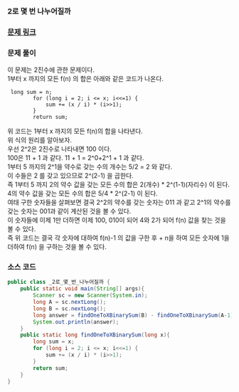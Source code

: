 ### 2로 몇 번 나누어질까

### [문제 링크](https://www.acmicpc.net/problem/1407)

### 문제 풀이
이 문제는 2진수에 관한 문제이다. </br>
1부터 x 까지의 모든 f(n) 의 합은 아래와 같은 코드가 나온다.  </br>
```
 long sum = n;
        for (long i = 2; i <= x; i<<=1) {
            sum += (x / i) * (i>>1);
        }
        return sum;
```
위 코드는 1부터 x 까지의 모든 f(n)의 합을 나타낸다. </br>
위 식의 원리를 알아보자. </br>
우선 2^2은 2진수로 나타내면 100 이다.  </br>
100은 11 + 1 과 같다. 11 + 1 = 2^0+2^1 + 1 과 같다. </br>
1부터 5 까지의 2^1을 약수로 갖는 수의 개수는 5/2 = 2 와 같다. </br>
이 수들은 2 를 갖고 있으므로 2^(2-1) 을 곱한다. </br>
즉 1부터 5 까지 2의 약수 값을 갖는 모든 수의 합은 2(개수) * 2^(1-1)(자리수)  이 된다.</br>
4의 약수 값을 갖는 모든 수의 합은 5/4 * 2^(2-1) 이 된다. </br>
여태 구한 숫자들을 살펴보면 결국 2^2의 약수를 갖는 숫자는 011 과 같고 2^1의 약수를 갖는 숫자는 001과 같이 계산된 것을 볼 수 있다. </br>
이 숫자들에 이제 1만 더하면 이제 100, 010이 되어 4와 2가 되어 f(n) 값을 찾는 것을 볼 수 있다. </br>
즉 위 코드는 결국 각 숫자에 대하여 f(n)-1 의 값을 구한 후 + n을 하여 모든 숫자에 1을 더하여 f(n) 을 구하는 것을 볼 수 있다. </br>
### 소스 코드
```java
public class _2로_몇_번_나누어질까 {
    public static void main(String[] args){
        Scanner sc = new Scanner(System.in);
        long A = sc.nextLong();
        long B = sc.nextLong();
        long answer = findOneToXBinarySum(B) - findOneToXBinarySum(A-1);
        System.out.println(answer);
    }
    public static long findOneToXBinarySum(long x){
        long sum = x;
        for (long i = 2; i <= x; i<<=1) {
            sum += (x / i) * (i>>1);
        }
        return sum;
    }
}

```